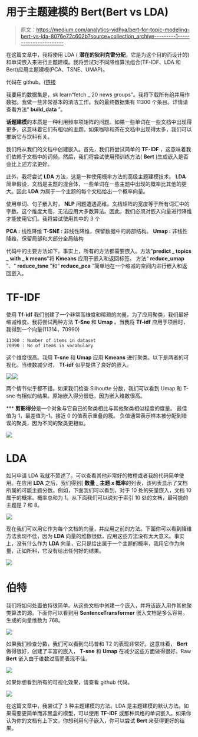 # 用于主题建模的 Bert(Bert vs LDA)

> 原文：<https://medium.com/analytics-vidhya/bert-for-topic-modeling-bert-vs-lda-8076e72c602b?source=collection_archive---------1----------------------->

在这篇文章中，我将使用 LDA ( **潜在的狄利克雷分配**，它是为这个目的而设计的)和单词嵌入来进行主题建模。我将尝试对不同降维算法组合(TF-IDF、LDA 和 Bert)应用主题建模(PCA、TSNE、UMAP)。

代码在 github。([链接](https://github.com/mcelikkaya/medium_articles2/blob/main/bertlda_topic_modeling.ipynb)

我要用的数据集是，sk learn“fetch _ 20 news groups”。我将下载所有组并用作数据。我做一些非常基本的清洁工作。我的最终数据集有 11300 个条目。详情请查看方法“ **build_data** ”。

**话题建模**的本质是一种利用频率项矩阵的问题。如果一些单词在一些文档中出现得更多，这意味着它们有相似的主题。如果咖啡和茶在文档中出现得太多，我们可以推断它与饮料有关。

我们将从我们的文档中创建嵌入。首先，我们将尝试简单的 **TF-IDF** ，这意味着我们依赖于文档中的词频。然后，我们将尝试使用预训练方法( **Bert** )生成嵌入是否会比上述方法更好。

此外，我将尝试 **LDA** 方法，这是一种使用概率方法的高级主题建模技术。 **LDA** 简单假设，文档是主题的混合体，一些单词在一些主题中出现的概率比其他的更大。因此 **LDA** 为属于一个主题的每个文档给出一个概率向量。

使用单词、句子嵌入时， **NLP** 问题遭遇高维。文档矩阵的宽度等于所有词汇中的字数。这个维度太高，无法应用大多数算法。因此，我们必须对嵌入向量进行降维才能使用它们。我将尝试使用其中的 3 个

**PCA :** 线性降维
**T-SNE :** 非线性降维，保留数据中的局部结构。
**Umap :** 非线性降维，保留局部和大部分全局结构

代码中的主要方法如下。事实上，所有的方法都需要嵌入。方法"**predict _ topics _ with _ k means**"将 **Kmeans** 应用于嵌入和返回标签。
方法“ **reduce_umap** ”、“ **reduce_tsne** ”和“ **reduce_pca** ”简单地在一个缩减的空间内进行嵌入和返回嵌入。

# **TF-IDF**

使用 **Tf-idf** 我们创建了一个非常高维度和稀疏的向量。为了应用聚类，我们最好缩减维度。我将尝试两种方法 **T-Sne** 和 **Umap** 。当我将 **Tf-idf** 应用于项目时，我得到一个向量(11314，70990)

```
11300 : Number of items in dataset
70990 : No of items in vocabulary
```

这个维度很高。我用 **T-sne** 和 **Umap** 应用 **Kmeans** 进行聚类。以下是两者的可视化。当维数减少时， **Tf-idf** 似乎提供了良好的嵌入。

![](img/49145ead1cc6e77115b98922d658d657.png)![](img/1b5c204a114aae32c9082f2edbdd31cb.png)

两个情节似乎都不错。如果我们检查 Silhoutte 分数，我们可以看到 Umap 和 T-sne 有相似的结果。原始嵌入得分很低，因为嵌入维数很高。

*** **剪影得分**是一个对象与它自己的聚类相比与其他聚类相似程度的度量。
最佳值为 1，最差值为-1。接近 0 的值表示重叠的簇。
负值通常表示样本被分配到错误的聚类，因为不同的聚类更相似。

![](img/a7fbc267b68221ffc3f486b6d97721a8.png)

# **LDA**

如何申请 LDA 我就不赘述了。可以查看其他非常好的教程或者我的代码简单使用。在应用 **LDA** 之后，我们得到[ **数量 _ 主题 x 概率**的列表，该列表显示了文档所属的可能主题分数。例如，下面我们可以看到，对于 10 处的矢量嵌入，文档 10 属于的概率。概率总和为 1。从下面我们可以说对于索引 10 处的文档，最可能的主题是 7 和 8。

![](img/50e68c84f7eebf57f4fe12400426eb0f.png)

现在我们可以用它作为每个文档的向量，并应用之前的方法。下面你可以看到降维方法表现不佳，因为 **LDA** 向量的维数很低，应用这些方法没有太大意义。事实上，没有什么作为 **LDA** 向量，它只是给出属于一个主题的概率，我用它作为向量，正如所料，它没有给出任何好的结果。

![](img/35b8e31538900f5464aec1d2f69d6c98.png)

# 伯特

我们将如何处置伯特很简单。从这些文档中创建一个嵌入，并将该嵌入用作其他聚类算法的源。下面你可以看到用 **SentenceTransformer** 嵌入文档是多么容易。生成的向量维数为 768。

![](img/3708f11f069a374293ba255e5c0919ec.png)

如果我们检查分数，我们可以看到乌玛普和 T2 的表现非常好。这意味着， **Bert** 做得很好，创建了丰富的嵌入， **T-sne** 和 **Umap** 在减少这些方面做得很好。Raw **Bert** 嵌入由于维数过高而表现不佳。

![](img/5f1912d71cd258991f6a0a18157ffcbe.png)

如果你想看到所有的可视化效果，请查看 github 代码。

![](img/681a216a33eb6d49d1779e1ac7f74559.png)

在这篇文章中，我尝试了 3 种主题建模的方法。LDA 是主题建模的默认方法。如果需要更简单而非黑盒的模型，可以使用 **TF-IDF** 或那种风格的单词嵌入。如果你认为你的文档有上下文，你想利用句子嵌入，你可以尝试 **Bert** 来获得更好的结果。
